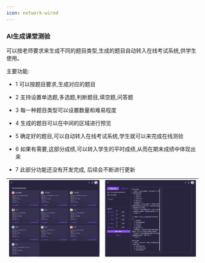 ```yaml
---
icon: network-wired
---
```


### AI生成课堂测验

可以按老师要求来生成不同的题目类型,生成的题目自动转入在线考试系统,供学生使用。

主要功能:
- 1 可以按题目要求,生成对应的题目
- 2 支持设置单选题,多选题,判断题目,填空题,问答题
- 3 每一种题目类型可以设置数量和难易程度
- 4 生成的题目可以在中间的区域进行预览
- 5 确定好的题目,可以自动转入在线考试系统,学生就可以来完成在线测验
- 6 如果有需要,这部分成绩,可以转入学生的平时成绩,从而在期末成绩中体现出来

- 7 此部分功能还没有开发完成, 后续会不断进行更新

| <img src="./images/AIChat-41.png" > | <img src="./images/AIChat-42.png" > |
|------------------------------------------|------------------------------------------|
